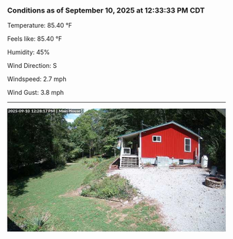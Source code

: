 ### Conditions as of September 10, 2025 at 12:33:33 PM CDT 

Temperature: 85.40 &deg;F

Feels like: 85.40 &deg;F

Humidity: 45%

Wind Direction: S

Windspeed: 2.7 mph

Wind Gust: 3.8 mph

---

<img src="./images/latest.jpeg"/>

